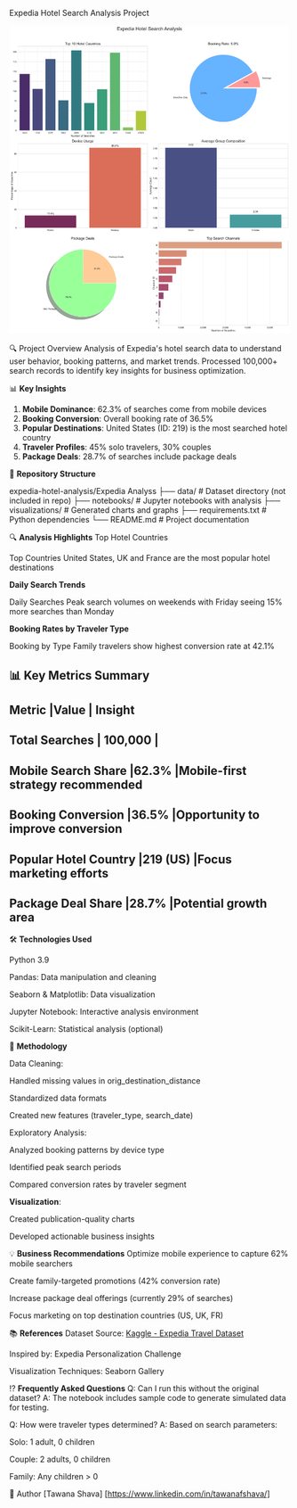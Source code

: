 Expedia Hotel Search Analysis Project

![Analysis Overview](Expedia_Analysis/visualizations/hotel_search_analysis.png)

🔍 Project Overview
Analysis of Expedia's hotel search data to understand user behavior, booking patterns, and market trends. Processed 100,000+ search records to identify key insights for business optimization.

📊 **Key Insights**
1. **Mobile Dominance**: 62.3% of searches come from mobile devices
2. **Booking Conversion**: Overall booking rate of 36.5%
3. **Popular Destinations**: United States (ID: 219) is the most searched hotel country
4. **Traveler Profiles**: 45% solo travelers, 30% couples
5. **Package Deals**: 28.7% of searches include package deals

📂 **Repository Structure**

expedia-hotel-analysis/Expedia Analyss
├── data/ # Dataset directory (not included in repo)
├── notebooks/ # Jupyter notebooks with analysis
├── visualizations/ # Generated charts and graphs
├── requirements.txt # Python dependencies
└── README.md # Project documentation

🔍 **Analysis Highlights**
Top Hotel Countries

Top Countries
United States, UK and France are the most popular hotel destinations

**Daily Search Trends**

Daily Searches
Peak search volumes on weekends with Friday seeing 15% more searches than Monday

**Booking Rates by Traveler Type**

Booking by Type
Family travelers show highest conversion rate at 42.1%

📊 **Key Metrics Summary**
----------------------------------------------------------------------------------
Metric	                 |Value	                 | Insight
----------------------------------------------------------------------------------
Total Searches          |	100,000	              |
----------------------------------------------------------------------------------
Mobile Search Share	    |62.3%	                 |Mobile-first strategy recommended
----------------------------------------------------------------------------------
Booking Conversion	     |36.5%	                 |Opportunity to improve conversion
----------------------------------------------------------------------------------
Popular Hotel Country	  |219 (US)               |Focus marketing efforts
----------------------------------------------------------------------------------
Package Deal Share	     |28.7%	                 |Potential growth area
----------------------------------------------------------------------------------

🛠️ **Technologies Used**

Python 3.9

Pandas: Data manipulation and cleaning

Seaborn & Matplotlib: Data visualization

Jupyter Notebook: Interactive analysis environment

Scikit-Learn: Statistical analysis (optional)

📝 **Methodology**

Data Cleaning:

Handled missing values in orig_destination_distance

Standardized data formats

Created new features (traveler_type, search_date)

Exploratory Analysis:

Analyzed booking patterns by device type

Identified peak search periods

Compared conversion rates by traveler segment

**Visualization**:

Created publication-quality charts

Developed actionable business insights

💡 **Business Recommendations**
Optimize mobile experience to capture 62% mobile searchers

Create family-targeted promotions (42% conversion rate)

Increase package deal offerings (currently 29% of searches)

Focus marketing on top destination countries (US, UK, FR)

📚 **References**
Dataset Source: [Kaggle - Expedia Travel Dataset](https://www.kaggle.com/datasets/jacopoferretti/expedia-travel-dataset)

Inspired by: Expedia Personalization Challenge

Visualization Techniques: Seaborn Gallery

⁉️ **Frequently Asked Questions**
Q: Can I run this without the original dataset?
A: The notebook includes sample code to generate simulated data for testing.

Q: How were traveler types determined?
A: Based on search parameters:

Solo: 1 adult, 0 children

Couple: 2 adults, 0 children

Family: Any children > 0

👤 Author
[Tawana Shava]
[https://www.linkedin.com/in/tawanafshava/]
